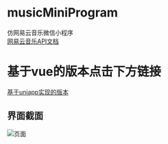 # musicMiniProgram
仿网易云音乐微信小程序<br/>
[网易云音乐API文档](http://iwenwiki.com/NeteaseCloudMusicApi/)
# 基于vue的版本点击下方链接
[基于uniapp实现的版本](https://github.com/cst005/music_uniapp)
## 界面截面
![页面](https://i.niupic.com/images/2021/09/17/9BU5.png)
